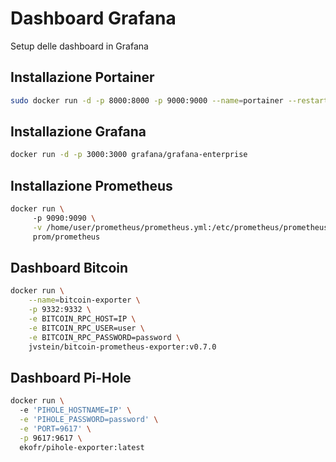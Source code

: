 # Dashboard Grafana

Setup delle dashboard in Grafana

## Installazione Portainer

```bash
sudo docker run -d -p 8000:8000 -p 9000:9000 --name=portainer --restart=always -v /var/run/docker.sock:/var/run/docker.sock -v portainer_data:/data portainer/portainer-ce
```
## Installazione Grafana

```bash
docker run -d -p 3000:3000 grafana/grafana-enterprise
```

## Installazione Prometheus

```bash
docker run \                                 
     -p 9090:9090 \
     -v /home/user/prometheus/prometheus.yml:/etc/prometheus/prometheus.yml \
     prom/prometheus
```

## Dashboard Bitcoin

```bash
docker run \
    --name=bitcoin-exporter \
    -p 9332:9332 \
    -e BITCOIN_RPC_HOST=IP \
    -e BITCOIN_RPC_USER=user \
    -e BITCOIN_RPC_PASSWORD=password \
    jvstein/bitcoin-prometheus-exporter:v0.7.0

```

## Dashboard Pi-Hole

```bash
docker run \                                           
  -e 'PIHOLE_HOSTNAME=IP' \
  -e 'PIHOLE_PASSWORD=password' \
  -e 'PORT=9617' \
  -p 9617:9617 \
  ekofr/pihole-exporter:latest
```

